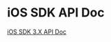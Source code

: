 # iOS SDK API Doc

<Toc />

[iOS SDK 3.X API Doc](http://sdkdocs.easemob.com/apidoc/ios/chat3.0/annotated.html)